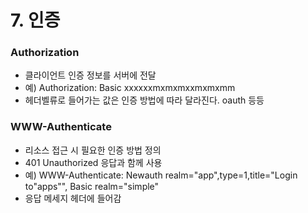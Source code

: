 # 7. 인증

### Authorization

- 클라이언트 인증 정보를 서버에 전달
- 예) Authorization: Basic xxxxxxmxmxmxxmxmxmm
- 헤더벨류로 들어가는 값은 인증 방법에 따라 달라진다. oauth 등등

### WWW-Authenticate

- 리소스 접근 시 필요한 인증 방법 정의
- 401 Unauthorized 응답과 함께 사용
- 예) WWW-Authenticate: Newauth realm="app",type=1,title="Login to\"apps\"", Basic realm="simple"
- 응답 메세지 헤더에 들어감
